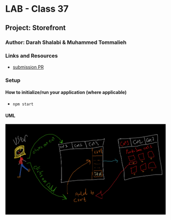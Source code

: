 # LAB - Class 37

## Project: Storefront

### Author: Darah Shalabi & Muhammed Tommalieh

### Links and Resources

- [submission PR](https://github.com/darah98/storefront/pull/3)

### Setup

#### How to initialize/run your application (where applicable)

- `npm start`

#### UML

![uml](uml-lab37.png)